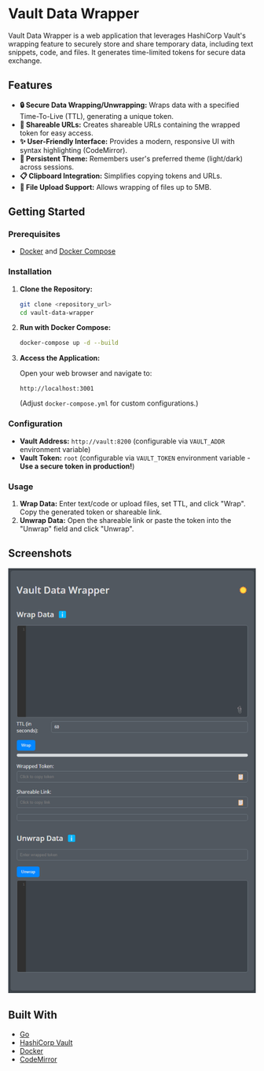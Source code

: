 # Vault Data Wrapper

Vault Data Wrapper is a web application that leverages HashiCorp Vault's wrapping feature to securely store and share temporary data, including text snippets, code, and files. It generates time-limited tokens for secure data exchange.

## Features

*   **🔒 Secure Data Wrapping/Unwrapping:** Wraps data with a specified Time-To-Live (TTL), generating a unique token.
*   **🔗 Shareable URLs:** Creates shareable URLs containing the wrapped token for easy access.
*   **✨ User-Friendly Interface:** Provides a modern, responsive UI with syntax highlighting (CodeMirror).
*   **🎨 Persistent Theme:** Remembers user's preferred theme (light/dark) across sessions.
*   **📋 Clipboard Integration:** Simplifies copying tokens and URLs.
*   **📁 File Upload Support:** Allows wrapping of files up to 5MB.

## Getting Started

### Prerequisites

*   [Docker](https://www.docker.com/) and [Docker Compose](https://docs.docker.com/compose/)

### Installation

1.  **Clone the Repository:**

    ```bash
    git clone <repository_url>
    cd vault-data-wrapper
    ```

2.  **Run with Docker Compose:**

    ```bash
    docker-compose up -d --build
    ```

3.  **Access the Application:**

    Open your web browser and navigate to:

    ```
    http://localhost:3001
    ```

    (Adjust `docker-compose.yml` for custom configurations.)

### Configuration

*   **Vault Address:** `http://vault:8200` (configurable via `VAULT_ADDR` environment variable)
*   **Vault Token:** `root` (configurable via `VAULT_TOKEN` environment variable - **Use a secure token in production!**)

### Usage

1.  **Wrap Data:** Enter text/code or upload files, set TTL, and click "Wrap". Copy the generated token or shareable link.
2.  **Unwrap Data:** Open the shareable link or paste the token into the "Unwrap" field and click "Unwrap".

## Screenshots

![alt text](image.png)

## Built With

*   [Go](https://golang.org/)
*   [HashiCorp Vault](https://www.vaultproject.io/)
*   [Docker](https://www.docker.com/)
*   [CodeMirror](https://codemirror.net/)

